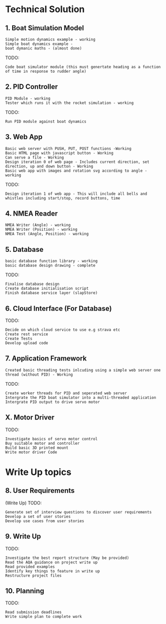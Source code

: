 # Technical Solution

## 1. Boat Simulation Model
    Simple motion dynamics example - working
    Simple boat dynamics example - 
    boat dymanic maths - (almost done)
TODO: 

    Code boat simulator module (this must genertate heading as a function of time in response to rudder angle)
    
## 2. PID Controller
    PID Module - working
    Tester which runs it with the rocket simulation - working
TODO:

    Run PID module against boat dynamics
## 3. Web App
    Basic web server with PUSH, PUT, POST functions -Working
    Basic HTML page with javascript button - Working
    Can serve a file - Working
    Design iteration 0 of web page - Includes current direction, set direction, up and down button - Working
    Basic web app with images and rotation svg according to angle - working
TODO:

    Design iteration 1 of web app - This will include all bells and whistles including start/stop, record buttons, time

## 4. NMEA Reader
    NMEA Writer (Angle) - working
    NMEA Writer (Position) - working
    NMEA Test (Angle, Position) - working

## 5. Database
    basic database function library - working
    basic database design drawing - complete
TODO:

    Finalise database design 
    Create database initialisation script
    Finish database service layer (slapStore)

## 6. Cloud Interface (For Database)
TODO:

    Decide on which cloud service to use e.g strava etc
    Create rest service
    Create Tests
    Develop upload code

## 7. Application Framework
    Created basic threading tests inlcuding using a simple web server one thread (without PID) - Working
TODO:

    Create worker threads for PID and seperated web server
    Intergrate the PID boat simulator into a multi-threaded application
    Intergrate PID output to drive servo motor

## X. Motor Driver
TODO:

    Investigate basics of servo motor control
    Buy suitable motor and controller
    Build basic 3D printed mount
    Write motor driver Code
    

# Write Up topics

## 8. User Requirements
(Write Up) TODO:

    Generate set of interview questions to discover user requirements
    Develop a set of user stories
    Develop use cases from user stories

## 9. Write Up
TODO:

    Investigate the best report structure (May be provided)
    Read the AQA guidance on project write up
    Read provided examples
    Identify key things to feature in write up
    Restructure project files
    

## 10. Planning
TODO:

    Read submission deadlines
    Write simple plan to complete work

